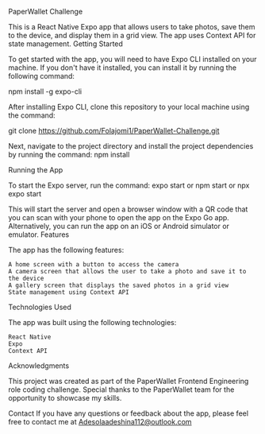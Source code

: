 PaperWallet Challenge

This is a React Native Expo app that allows users to take photos, save them to the device, and display them in a grid view. The app uses Context API for state management.
Getting Started

To get started with the app, you will need to have Expo CLI installed on your machine. If you don't have it installed, you can install it by running the following command:

npm install -g expo-cli

After installing Expo CLI, clone this repository to your local machine using the command:

git clone https://github.com/Folajomi1/PaperWallet-Challenge.git

Next, navigate to the project directory and install the project dependencies by running the command: npm install

Running the App

To start the Expo server, run the command: expo start or npm start or npx expo start

This will start the server and open a browser window with a QR code that you can scan with your phone to open the app on the Expo Go app. Alternatively, you can run the app on an iOS or Android simulator or emulator.
Features

The app has the following features:

    A home screen with a button to access the camera
    A camera screen that allows the user to take a photo and save it to the device
    A gallery screen that displays the saved photos in a grid view
    State management using Context API

Technologies Used

The app was built using the following technologies:

    React Native
    Expo
    Context API

Acknowledgments

This project was created as part of the PaperWallet Frontend Engineering role coding challenge. Special thanks to the PaperWallet team for the opportunity to showcase my skills.

Contact
If you have any questions or feedback about the app, please feel free to contact me at Adesolaadeshina112@outlook.com


